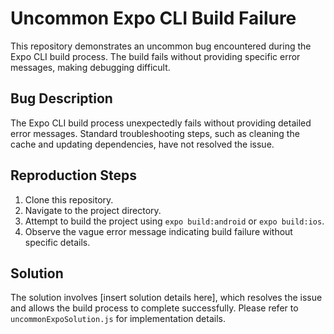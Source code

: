 # Uncommon Expo CLI Build Failure

This repository demonstrates an uncommon bug encountered during the Expo CLI build process. The build fails without providing specific error messages, making debugging difficult.

## Bug Description
The Expo CLI build process unexpectedly fails without providing detailed error messages. Standard troubleshooting steps, such as cleaning the cache and updating dependencies, have not resolved the issue.

## Reproduction Steps
1. Clone this repository.
2. Navigate to the project directory.
3. Attempt to build the project using `expo build:android` or `expo build:ios`.
4. Observe the vague error message indicating build failure without specific details.

## Solution
The solution involves [insert solution details here], which resolves the issue and allows the build process to complete successfully. Please refer to `uncommonExpoSolution.js` for implementation details.